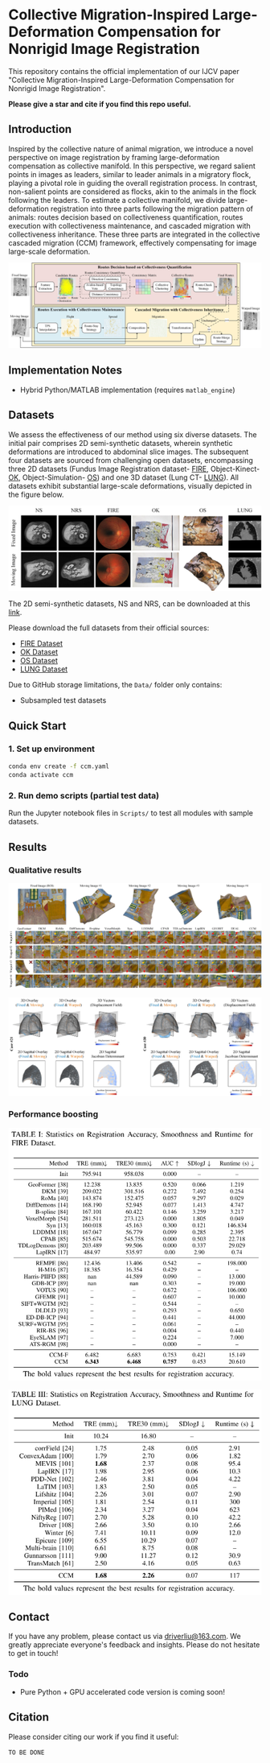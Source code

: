 # Collective Migration-Inspired Large-Deformation Compensation for Nonrigid Image Registration

This repository contains the official implementation of our IJCV paper "Collective Migration-Inspired Large-Deformation Compensation for Nonrigid Image Registration".

**Please give a star and cite if you find this repo useful.**

## Introduction

Inspired by the collective nature of animal migration, we introduce a novel perspective on image registration by framing large-deformation compensation as collective manifold. In this perspective, we regard salient points in images as leaders, similar to leader animals in a migratory flock, playing a pivotal role in guiding the overall registration process. In contrast, non-salient points are considered as flocks, akin to the animals in the flock following the leaders. To estimate a collective manifold, we divide large-deformation registration into three parts following the migration pattern of animals: routes decision based on collectiveness quantification, routes execution with collectiveness maintenance, and cascaded migration with collectiveness inheritance. These three parts are integrated in the collective cascaded migration (CCM) framework, effectively compensating for image large-scale deformation.

![image](https://github.com/GouZi2019/CCM/blob/main/Figures/flowchart.jpg)

## Implementation Notes

- Hybrid Python/MATLAB implementation (requires `matlab_engine`)

## Datasets

We assess the effectiveness of our method using six diverse datasets. The initial pair comprises 2D semi-synthetic datasets, wherein synthetic deformations are introduced to abdominal slice images. The subsequent four datasets are sourced from challenging open datasets, encompassing three 2D datasets (Fundus Image Registration dataset- [FIRE](https://projects.ics.forth.gr/cvrl/fire/), Object-Kinect- [OK](https://www.verlab.dcc.ufmg.br/descriptors/), Object-Simulation- [OS](https://www.verlab.dcc.ufmg.br/descriptors/)) and one 3D dataset (Lung CT- [LUNG](https://learn2reg.grand-challenge.org/Datasets/)). All datasets exhibit substantial large-scale deformations, visually depicted in the figure below.

![image](https://github.com/GouZi2019/CCM/blob/main/Figures/dataset.jpg)

The 2D semi-synthetic datasets, NS and NRS, can be downloaded at this [link](https://mega.nz/file/cylUHL4B#UyVdn7g8T2qhVPoseWcBuYKb4o25F_kLPnXZOgXWArY).

Please download the full datasets from their official sources:
- [FIRE Dataset](https://projects.ics.forth.gr/cvrl/fire/)
- [OK Dataset](https://www.verlab.dcc.ufmg.br/descriptors/) 
- [OS Dataset](https://www.verlab.dcc.ufmg.br/descriptors/)
- [LUNG Dataset](https://learn2reg.grand-challenge.org/Datasets/)

Due to GitHub storage limitations, the `Data/` folder only contains:
- Subsampled test datasets

## Quick Start

### 1. Set up environment

```cmd
conda env create -f ccm.yaml
conda activate ccm
```

### 2. Run demo scripts (partial test data)

Run the Jupyter notebook files in `Scripts/` to test all modules with sample datasets.

## Results

### Qualitative results

![image](https://github.com/GouZi2019/CCM/blob/main/Figures/object_results_OS.jpg)

![image](https://github.com/GouZi2019/CCM/blob/main/Figures/lung.jpg)

### Performance boosting

![image](https://github.com/GouZi2019/CCM/blob/main/Figures/fire_table.png)

![image](https://github.com/GouZi2019/CCM/blob/main/Figures/lung_table.png)

## Contact

If you have any problem, please contact us via [driverliu@163.com](driverliu@163.com). We greatly appreciate everyone's feedback and insights. Please do not hesitate to get in touch!

### Todo

- Pure Python + GPU accelerated code version is coming soon!

## Citation

Please consider citing our work if you find it useful:

```
TO BE DONE
```
